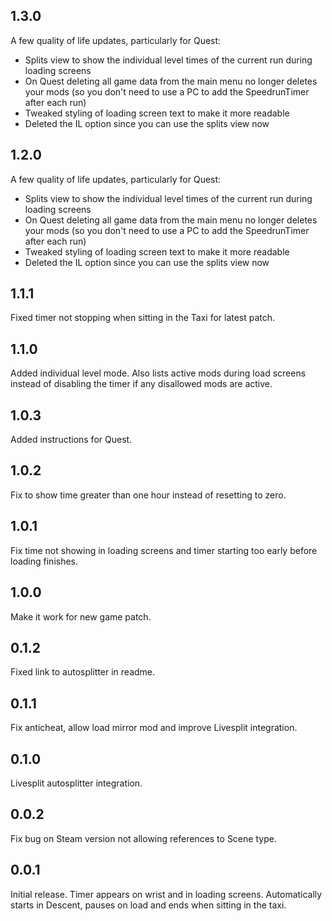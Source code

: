 ## 1.3.0

A few quality of life updates, particularly for Quest:

- Splits view to show the individual level times of the current run during loading screens
- On Quest deleting all game data from the main menu no longer deletes your mods (so you don't need to use a PC to add the SpeedrunTimer after each run)
- Tweaked styling of loading screen text to make it more readable
- Deleted the IL option since you can use the splits view now

## 1.2.0

A few quality of life updates, particularly for Quest:

- Splits view to show the individual level times of the current run during loading screens
- On Quest deleting all game data from the main menu no longer deletes your mods (so you don't need to use a PC to add the SpeedrunTimer after each run)
- Tweaked styling of loading screen text to make it more readable
- Deleted the IL option since you can use the splits view now

## 1.1.1

Fixed timer not stopping when sitting in the Taxi for latest patch.

## 1.1.0

Added individual level mode. Also lists active mods during load screens instead of disabling the timer if any disallowed mods are active.

## 1.0.3

Added instructions for Quest.

## 1.0.2

Fix to show time greater than one hour instead of resetting to zero.

## 1.0.1

Fix time not showing in loading screens and timer starting too early before loading finishes.

## 1.0.0

Make it work for new game patch.

## 0.1.2

Fixed link to autosplitter in readme.

## 0.1.1

Fix anticheat, allow load mirror mod and improve Livesplit integration.

## 0.1.0

Livesplit autosplitter integration.

## 0.0.2

Fix bug on Steam version not allowing references to Scene type.

## 0.0.1

Initial release. Timer appears on wrist and in loading screens. Automatically starts in Descent, pauses on load and ends when sitting in the taxi.

